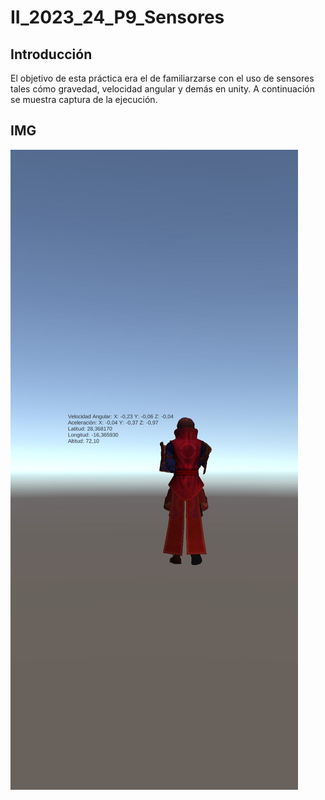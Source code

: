 # II_2023_24_P9_Sensores

## Introducción
El objetivo de esta práctica era el de familiarzarse con el uso de sensores tales cómo gravedad, velocidad angular y demás en unity. A continuación se muestra captura de la ejecución.

## IMG

![captura imagen](/img/EJ1.jpeg)